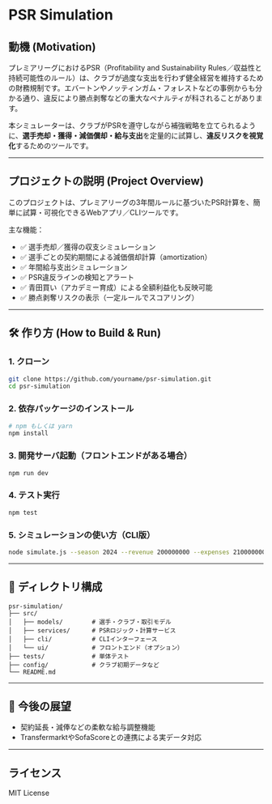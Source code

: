 # PSR Simulation

## 動機 (Motivation)

プレミアリーグにおけるPSR（Profitability and Sustainability Rules／収益性と持続可能性のルール）は、クラブが過度な支出を行わず健全経営を維持するための財務規制です。エバートンやノッティンガム・フォレストなどの事例からも分かる通り、違反により勝点剥奪などの重大なペナルティが科されることがあります。

本シミュレーターは、クラブがPSRを遵守しながら補強戦略を立てられるように、**選手売却・獲得・減価償却・給与支出**を定量的に試算し、**違反リスクを視覚化**するためのツールです。

---

## プロジェクトの説明 (Project Overview)

このプロジェクトは、プレミアリーグの3年間ルールに基づいたPSR計算を、簡単に試算・可視化できるWebアプリ／CLIツールです。

主な機能：

- ✅ 選手売却／獲得の収支シミュレーション
- ✅ 選手ごとの契約期間による減価償却計算（amortization）
- ✅ 年間給与支出シミュレーション
- ✅ PSR違反ラインの検知とアラート
- ✅ 青田買い（アカデミー育成）による全額利益化も反映可能
- ✅ 勝点剥奪リスクの表示（一定ルールでスコアリング）

---

## 🛠️ 作り方 (How to Build & Run)

### 1. クローン

```bash
git clone https://github.com/yourname/psr-simulation.git
cd psr-simulation
````

### 2. 依存パッケージのインストール

```bash
# npm もしくは yarn
npm install
```

### 3. 開発サーバ起動（フロントエンドがある場合）

```bash
npm run dev
```

### 4. テスト実行

```bash
npm test
```

### 5. シミュレーションの使い方（CLI版）

```bash
node simulate.js --season 2024 --revenue 200000000 --expenses 210000000
```

---

## 📁 ディレクトリ構成

```
psr-simulation/
├── src/
│   ├── models/        # 選手・クラブ・取引モデル
│   ├── services/      # PSRロジック・計算サービス
│   ├── cli/           # CLIインターフェース
│   └── ui/            # フロントエンド（オプション）
├── tests/             # 単体テスト
├── config/            # クラブ初期データなど
└── README.md
```

---

## 🚀 今後の展望

* 契約延長・減俸などの柔軟な給与調整機能
* TransfermarktやSofaScoreとの連携による実データ対応

---

## ライセンス

MIT License

```
```
